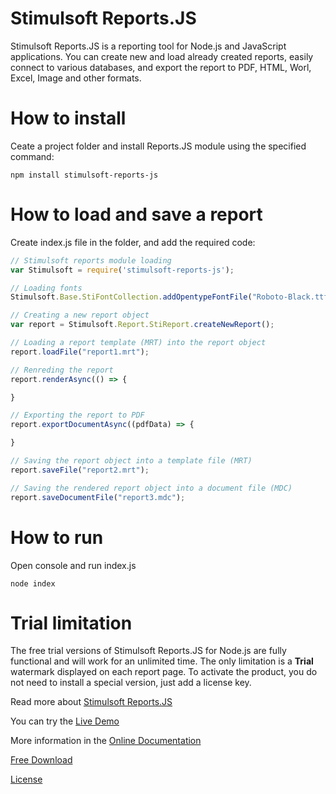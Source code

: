 # Stimulsoft Reports.JS
Stimulsoft Reports.JS is a reporting tool for Node.js and JavaScript applications. You can create new and load already created reports, easily connect to various databases, and export the report to PDF, HTML, Worl, Excel, Image and other formats.

# How to install
Ceate a project folder and install Reports.JS module using the specified command:
```
npm install stimulsoft-reports-js
```

# How to load and save a report
Create index.js file in the folder, and add the required code:
```js
// Stimulsoft reports module loading
var Stimulsoft = require('stimulsoft-reports-js');

// Loading fonts
Stimulsoft.Base.StiFontCollection.addOpentypeFontFile("Roboto-Black.ttf");

// Creating a new report object
var report = Stimulsoft.Report.StiReport.createNewReport();

// Loading a report template (MRT) into the report object
report.loadFile("report1.mrt");

// Renreding the report
report.renderAsync(() => {

}

// Exporting the report to PDF
report.exportDocumentAsync((pdfData) => {

}

// Saving the report object into a template file (MRT)
report.saveFile("report2.mrt");

// Saving the rendered report object into a document file (MDC)
report.saveDocumentFile("report3.mdc");
```

# How to run
Open console and run index.js
```
node index
```

# Trial limitation
The free trial versions of Stimulsoft Reports.JS for Node.js are fully functional and will work for an unlimited time. The only limitation is a **Trial** watermark displayed on each report page. To activate the product, you do not need to install a special version, just add a license key.

Read more about [Stimulsoft Reports.JS](https://www.stimulsoft.com/en/products/reports-js)

You can try the [Live Demo](http://demo.stimulsoft.com/#Js)

More information in the [Online Documentation](https://www.stimulsoft.com/en/documentation/online/programming-manual/index.html?reports_js.htm)

[Free Download](https://www.stimulsoft.com/en/downloads)

[License](LICENSE.md)
